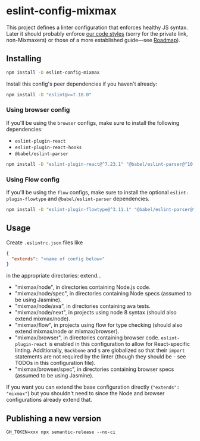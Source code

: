 # eslint-config-mixmax

This project defines a linter configuration that enforces healthy JS syntax.
Later it should probably enforce [our code styles](https://github.com/mixmaxhq/code-styles#js)
(sorry for the private link, non-Mixmaxers) or those of a more established guide&mdash;see [Roadmap](#roadmap)).

## Installing

```sh
npm install -D eslint-config-mixmax
```

Install this config's peer dependencies if you haven't already:

```sh
npm install -D "eslint@>=7.18.0"
```
### Using browser config

If you'll be using the `browser` configs, make sure to install the following dependencies:
- `eslint-plugin-react`
- `eslint-plugin-react-hooks`
- `@babel/eslint-parser`


```sh
npm install -D "eslint-plugin-react@^7.23.1" "@babel/eslint-parser@^10.0.2" "eslint-plugin-react-hooks@^4.2.0"
```

### Using Flow config

If you'll be using the `flow` configs, make sure to install the optional `eslint-plugin-flowtype` and `@babel/eslint-parser` dependencies.

```sh
npm install -D "eslint-plugin-flowtype@^3.11.1" "@babel/eslint-parser@^10.0.2"
```

## Usage

Create `.eslintrc.json` files like

```json
{
  "extends": "<name of config below>"
}
```

in the appropriate directories: extend…

- "mixmax/node", in directories containing Node.js code.
- "mixmax/node/spec", in directories containing Node specs (assumed to be using Jasmine).
- "mixmax/node/ava", in directories containing ava tests.
- "mixmax/node/next", in projects using node 8 syntax (should also extend mixmax/node).
- "mixmax/flow", in projects using flow for type checking (should also extend mixmax/node or mixmax/browser).
- "mixmax/browser", in directories containing browser code. `eslint-plugin-react` is enabled in this configuration to allow for React-specific linting. Additionally, `Backbone` and `$` are globalized so that their `import` statements are not required by the linter (though they should be - see TODOs in this configuration file).
- "mixmax/browser/spec", in directories containing browser specs (assumed to be using Jasmine).

If you want you can extend the base configuration directly (`"extends": "mixmax"`) but you shouldn't
need to since the Node and browser configurations already extend that.

## Publishing a new version

```
GH_TOKEN=xxx npx semantic-release --no-ci
```

